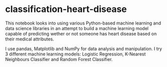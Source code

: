 # classification-heart-disease

This notebook looks into using various Python-based machine learning and data science libraries in an attempt to build a machine learning model capable of predicting wether or not someone has heart disease based on their medical attributes.

I use pandas, Matplotlib and NumPy for data analysis and manipulation.
I try 3 different machine learning models: Logistic Regression, K-Nearest Neighbours Classifier and Random Forest Classifier.
